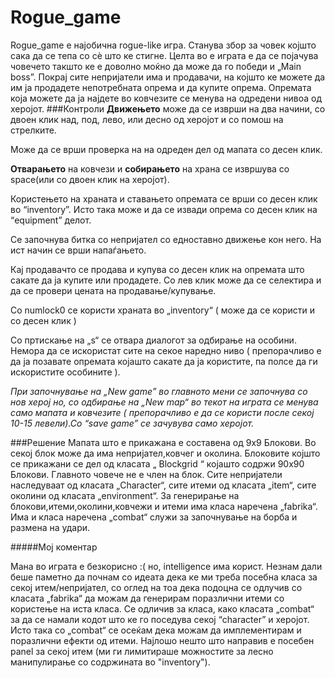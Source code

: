 # Rogue_game

Rogue_game е најобична rogue-like игра. Станува збор за човек којшто сака да
се тепа со сè што ке стигне. Целта во е играта е да се појачува човечето такшто
ке е доволно моќно да може да го победи и „Main boss”. Покрај сите
непријатели има и продавачи, на којшто ке можете да им ја продадете
непотребната опрема и да купите опрема. Опремата која можете да ја најдете во
ковчезите се менува на одредени нивоа од херојот.
###Контроли
**Движењето** може да се изврши на два начини, со двоен клик над, под, лево, или
десно од херојот и со помош на стрелките.

Може да се врши проверка на на одреден дел од мапата со десен клик.

**Отварањето** на ковчези и **собирањето** на храна се извршува со space(или со
двоен клик на херојот).

Користењето на храната и ставањето опремата се врши со десен клик во
“inventory”. Исто така може и да се извади опрема со десен клик на “equipment”
делот.

Се започнува битка со непријател со едноставно движење кон него. На ист
начин се врши напаѓањето.

Кај продавачто се продава и купува со десен клик на опремата што сакате да ја
купите или продадете. Со лев клик може да се селектира и да се провери цената
на продавање/купување.

Со numlock0 се користи храната во „inventory“ ( може да се користи и со десен
клик )

Со пртискање на „s“ се отвара диалогот за одбирање на особини. Немора да се
искористат сите на секое наредно ниво ( препорачливо е да ја позавате опремата
којашто сакате да ја користите, па полсе да ги искористите особините ).

*При започнување на „New game” во главното мени се започнува со нов херој но,
со одбирање на „New map“ во текот на играта се менува само мапата и
ковчезите ( препорачливо е да се користи после секој 10-15 левели).Сo “save
game” се зачувува само херојот.*

###Решение
Мапата што е прикажана е составена од 9x9 Блокови. Во секој блок може да има
непријател,ковчег и околина. Блоковите којшто се прикажани се дел од класата
„ Blockgrid “ којашто содржи 90x90 Блокови. Главното човече не е член на блок.
Сите непријатели наследуваат од класата „Character“, сите итеми од класата
„item“, сите околини од класата „environment“. За генерирање на
блокови,итеми,околини,ковчежи и итеми има класа наречена „fabrika“. Има и
класа наречена „combat“ служи за започнување на борба и размена на удари.

#####Мој коментар

Мана во играта е безкорисно :( но, intelligence има корист. Незнам дали беше
паметно да почнам со идеата дека ке ми треба посебна класа за секој
итем/непријател, со оглед на тоа дека подоцна се одлучив со класата „fabrika“ да
можам да генерирам поразлични итеми со користење на иста класа. Се одличив
за класа, како класата „combat“ за да се намали кодот што ке го поседува секој
“character” и херојот. Исто така со „combat“ се осеќам дека можам да
имплементирам и поразлични ефекти од итеми. Најлошо нешто што направив е
посебен panel за секој итем (ми ги лимитираше можностите за лесно
манипулирање со содржината во "inventory").
